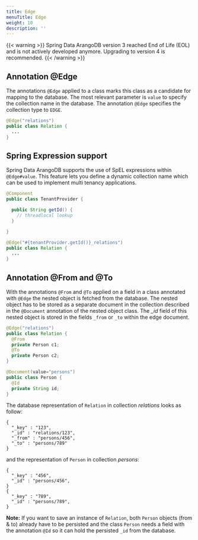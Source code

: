 ```yaml
---
title: Edge
menuTitle: Edge
weight: 10
description: ''
---
```

{{< warning >}}
Spring Data ArangoDB version 3 reached End of Life (EOL) and is not actively
developed anymore. Upgrading to version 4 is recommended.
{{< /warning >}}

## Annotation @Edge

The annotations `@Edge` applied to a class marks this class as a candidate for
mapping to the database. The most relevant parameter is `value` to specify the
collection name in the database. The annotation `@Edge` specifies the collection
type to `EDGE`.

```java
@Edge("relations")
public class Relation {
  ...
}
```

## Spring Expression support

Spring Data ArangoDB supports the use of SpEL expressions within `@Edge#value`.
This feature lets you define a dynamic collection name which can be used to
implement multi tenancy applications.

```java
@Component
public class TenantProvider {

  public String getId() {
    // threadlocal lookup
  }

}
```

```java
@Edge("#{tenantProvider.getId()}_relations")
public class Relation {
  ...
}
```

## Annotation @From and @To

With the annotations `@From` and `@To` applied on a field in a class annotated
with `@Edge` the nested object is fetched from the database. The nested object
has to be stored as a separate document in the collection described in the
`@Document` annotation of the nested object class. The _\_id_ field of this
nested object is stored in the fields `_from` or `_to` within the edge document.

```java
@Edge("relations")
public class Relation {
  @From
  private Person c1;
  @To
  private Person c2;
}

@Document(value="persons")
public class Person {
  @Id
  private String id;
}
```

The database representation of `Relation` in collection _relations_ looks as follow:

```
{
  "_key" : "123",
  "_id" : "relations/123",
  "_from" : "persons/456",
  "_to" : "persons/789"
}
```

and the representation of `Person` in collection _persons_:

```
{
  "_key" : "456",
  "_id" : "persons/456",
}
{
  "_key" : "789",
  "_id" : "persons/789",
}
```

**Note:** If you want to save an instance of `Relation`, both `Person` objects
(from & to) already have to be persisted and the class `Person` needs a field
with the annotation `@Id` so it can hold the persisted `_id` from the database.
